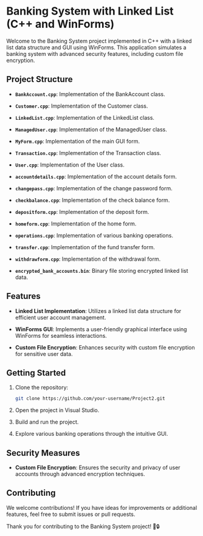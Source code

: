 # Banking System with Linked List (C++ and WinForms)

Welcome to the Banking System project implemented in C++ with a linked list data structure and GUI using WinForms. This application simulates a banking system with advanced security features, including custom file encryption.

## Project Structure

- **`BankAccount.cpp`**: Implementation of the BankAccount class.
- **`Customer.cpp`**: Implementation of the Customer class.
- **`LinkedList.cpp`**: Implementation of the LinkedList class.
- **`ManagedUser.cpp`**: Implementation of the ManagedUser class.
- **`MyForm.cpp`**: Implementation of the main GUI form.
- **`Transaction.cpp`**: Implementation of the Transaction class.
- **`User.cpp`**: Implementation of the User class.
- **`accountdetails.cpp`**: Implementation of the account details form.
- **`changepass.cpp`**: Implementation of the change password form.
- **`checkbalance.cpp`**: Implementation of the check balance form.
- **`depositform.cpp`**: Implementation of the deposit form.
- **`homeform.cpp`**: Implementation of the home form.
- **`operations.cpp`**: Implementation of various banking operations.
- **`transfer.cpp`**: Implementation of the fund transfer form.
- **`withdrawform.cpp`**: Implementation of the withdrawal form.

- **`encrypted_bank_accounts.bin`**: Binary file storing encrypted linked list data.

## Features

- **Linked List Implementation**: Utilizes a linked list data structure for efficient user account management.
  
- **WinForms GUI**: Implements a user-friendly graphical interface using WinForms for seamless interactions.

- **Custom File Encryption**: Enhances security with custom file encryption for sensitive user data.

## Getting Started

1. Clone the repository:
   ```bash
   git clone https://github.com/your-username/Project2.git
   ```

2. Open the project in Visual Studio.

3. Build and run the project.

4. Explore various banking operations through the intuitive GUI.

## Security Measures

- **Custom File Encryption**: Ensures the security and privacy of user accounts through advanced encryption techniques.

## Contributing

We welcome contributions! If you have ideas for improvements or additional features, feel free to submit issues or pull requests.

Thank you for contributing to the Banking System project! 🏦🔒
